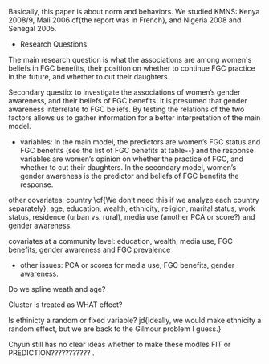 
Basically, this paper is about norm and behaviors.
We studied KMNS: Kenya 2008/9, Mali 2006 cf{the report was in French}, and Nigeria 2008 and Senegal 2005.

+ Research Questions:

The main research question is what the associations are among women's beliefs in FGC benefits, their position on whether to continue FGC practice in the future, and whether to cut their daughters.  

Secondary questio:  to investigate the associations of women’s gender awareness, and their beliefs of FGC benefits.  It is presumed that gender awareness interrelate to FGC beliefs.  By testing the relations of the two factors allows us to gather information for a better interpretation of the main model.

+ variables:
In the main model, the predictors are women’s FGC status and FGC benefits  (see the list of FGC benefits at table--) and the response variables are women’s opinion on whether the practice of FGC, and whether to cut their daughters.  In the secondary model, women’s gender awareness is the predictor and beliefs of FGC benefits the response.

other covariates:  country \cf{We don’t need this if we analyze each country separately}, age, education, wealth, ethnicity, religion, marital status, work status, residence (urban vs. rural), media use (another PCA or score?) and gender awareness.

covariates at a community level:  education, wealth, media use, FGC benefits, gender awareness and FGC prevalence

+ other issues:
PCA or scores for media use, FGC benefits, gender awareness.

Do we spline weath and age?

Cluster is treated as WHAT effect?

Is ethinicty a random or fixed variable? jd{Ideally, we would make ethnicity a random effect, but we are back to the Gilmour problem I guess.}

Chyun still has no clear ideas whether to make these modles FIT or PREDICTION??????????? .


